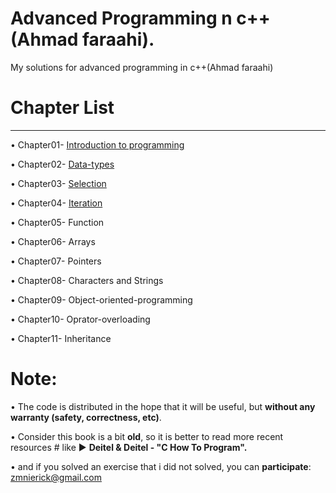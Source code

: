 # Advanced Programming n c++(Ahmad faraahi).

My solutions for advanced programming in c++(Ahmad faraahi)

# Chapter List
_________________________________________________________________


 • Chapter01- [Introduction to programming](https://github.com/ho3ein-zmni/advanced-programming-ahmad-faraahi/tree/main/src/ch01)
 
 • Chapter02- [Data-types](https://github.com/ho3ein-zmni/advanced-programming-ahmad-faraahi/tree/main/src/ch02)
 
 • Chapter03- [Selection](https://github.com/ho3ein-zmni/advanced-programming-ahmad-faraahi/tree/main/src/ch03)
 
 • Chapter04- [Iteration](https://github.com/ho3ein-zmni/advanced-programming-ahmad-faraahi/tree/main/src/ch04)

 • Chapter05- Function
 
 • Chapter06- Arrays
 
 • Chapter07- Pointers 
 
 • Chapter08- Characters and Strings
 
 • Chapter09- Object-oriented-programming
 
 • Chapter10- Oprator-overloading
 
 • Chapter11- Inheritance
 
 
 # Note:
 
 • The code is distributed in the hope that it will be useful, but **without any warranty (safety, correctness, etc)**.
 
 • Consider this book is a bit **old**, so it is better to read more recent resources # like ▶ **Deitel & Deitel - "C How To Program".**
 
 • and if you solved an exercise that i did not solved, you can **participate**: zmnierick@gmail.com 
 
 


